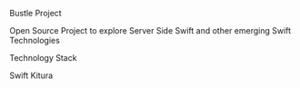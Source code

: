 
Bustle Project

Open Source Project to explore Server Side Swift and other emerging Swift Technologies

Technology Stack

Swift
Kitura

